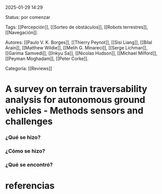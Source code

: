2025-01-29 14:29

Status: por comenzar

Tags: [[Percepción]], [[Sorteo de obstáculos]], [[Robots terrestres]], [[Navegación]].

Autores: [[Paulo V. K. Borges]], [[Thierry Peynot]], [[Sisi Liang]], [[Bilal Arain]], [[Matthew Wildie]], [[Melih G. Minareci]], [[Serge Lichman]], [[Garima Samvedi]], [[Inkyu Sa]], [[Nicolas Hudson]], [[Michael Milford]], [[Peyman Moghadam]], [[Peter Corke]].

Categoría: [[Reviews]]


# A survey on terrain traversability analysis for autonomous ground vehicles - Methods sensors and challenges

### ¿Qué se hizo?


### ¿Cómo se hizo?


### ¿Qué se encontró? 


# referencias

